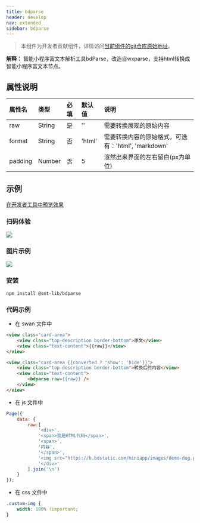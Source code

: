 ```yaml
---
title: bdparse
header: develop
nav: extended
sidebar: bdparse
---
```


> 本组件为开发者贡献组件，详情访问<a href="https://gitee.com/sootou/bdparse">当前组件的git仓库原始地址</a>。

**解释：** 智能小程序富文本解析工具bdParse，改造自wxparse，支持html转换成智能小程序富文本节点。


##  属性说明

|属性名 | 类型 | 必填 | 默认值 |说明 |
|:---|:---|:---|:---|:---|
|raw|String |是|''|需要转换展现的原始内容|
|format|String |否|'html'|需要转换内容的原始格式，可选有：'html', 'markdown'|
|padding|Number|否|5|渲然出来界面的左右留白(px为单位)|

## 示例

<a href="swanide://fragment/80138c592c5052fe0e8938c27c501fce1580812312899" title="在开发者工具中预览效
果" target="_self">在开发者工具中预览效果</a>

### 扫码体验

<img src="https://b.bdstatic.com/miniapp/assets/images/doc_demo/code-4-bdparse.png"  class="demo-qrcode-image" />

### 图片示例

<div class="m-doc-custom-examples">
    <div class="m-doc-custom-examples-correct">
        <img src="https://b.bdstatic.com/searchbox/icms/searchbox/img/swan-demo-bdparser-smsize.png" />
    </div> 
</div>

### 安装

```
npm install @smt-lib/bdparse
```

###  代码示例

* 在 swan 文件中

```html
<view class="card-area">
    <view class="top-description border-bottom">原文</view>
    <view class="text-content">{{raw}}</view>
</view>

<view class="card-area {{converted ? 'show': 'hide'}}">
    <view class="top-description border-bottom">转换后的内容</view>
    <view class="text-content">
        <bdparse raw={{raw}} />
    </view>
</view>
```


* 在 js 文件中

```js
Page({
    data: {
        raw:[
            '<div>',
            '<span>我是HTML代码</span>',
            '<span>',
            '内容',
            '</span>',
            '<img src="https://b.bdstatic.com/miniapp/images/demo-dog.png" class="custom-img" />',
            '</div>'
        ].join('\n')
    }
});
```


* 在 css 文件中

```css
.custom-img {
    width: 100% !important;
}
```
